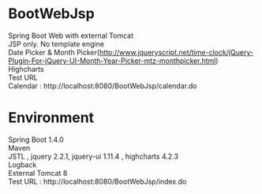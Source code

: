 # BootWebJsp
Spring Boot Web with external Tomcat
<br>
JSP only. No template engine<br>
Date Picker & Month Picker(http://www.jqueryscript.net/time-clock/jQuery-Plugin-For-jQuery-UI-Month-Year-Picker-mtz-monthpicker.html)<br>
Highcharts <br>
Test URL <br>
Calendar : http://localhost:8080/BootWebJsp/calendar.do

# Environment
Spring Boot 1.4.0<br>
Maven<br>
JSTL , jquery 2.2.1, jquery-ui 1.11.4 , highcharts 4.2.3<br>
Logback<br>
External Tomcat 8<br>
Test URL : http://localhost:8080/BootWebJsp/index.do
